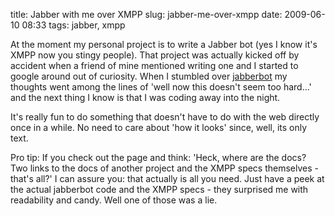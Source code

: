 title: Jabber with me over XMPP
slug: jabber-me-over-xmpp
date: 2009-06-10 08:33
tags: jabber, xmpp

At the moment my personal project is to write a Jabber bot (yes I know it's XMPP now you stingy people). That project was actually kicked off by accident when a friend of mine mentioned writing one and I started to google around out of curiosity. When I stumbled over [jabberbot](http://thpinfo.com/2007/python-jabberbot/) my thoughts went among the lines of 'well now this doesn't seem too hard...' and the next thing I know is that I was coding away into the night.

It's really fun to do something that doesn't have to do with the web directly once in a while. No need to care about 'how it looks' since, well, its only text.

Pro tip:
If you check out the page and think: 'Heck, where are the docs? Two links to the docs of another project and the XMPP specs themselves - that's all?' I can assure you: that actually is all you need. Just have a peek at the actual jabberbot code and the XMPP specs - they surprised me with readability and candy. Well one of those was a lie.
